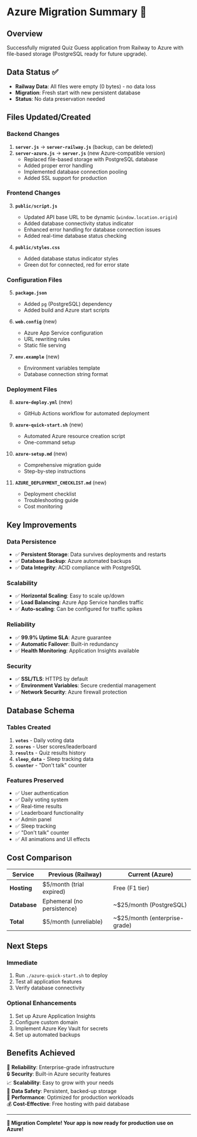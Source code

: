 # Azure Migration Summary 🚀

## Overview
Successfully migrated Quiz Guess application from Railway to Azure with file-based storage (PostgreSQL ready for future upgrade).

## Data Status ✅
- **Railway Data**: All files were empty (0 bytes) - no data loss
- **Migration**: Fresh start with new persistent database
- **Status**: No data preservation needed

## Files Updated/Created

### Backend Changes
1. **`server.js`** → **`server-railway.js`** (backup, can be deleted)
2. **`server-azure.js`** → **`server.js`** (new Azure-compatible version)
   - Replaced file-based storage with PostgreSQL database
   - Added proper error handling
   - Implemented database connection pooling
   - Added SSL support for production

### Frontend Changes
3. **`public/script.js`**
   - Updated API base URL to be dynamic (`window.location.origin`)
   - Added database connectivity status indicator
   - Enhanced error handling for database connection issues
   - Added real-time database status checking

4. **`public/styles.css`**
   - Added database status indicator styles
   - Green dot for connected, red for error state

### Configuration Files
5. **`package.json`**
   - Added `pg` (PostgreSQL) dependency
   - Added build and Azure start scripts

6. **`web.config`** (new)
   - Azure App Service configuration
   - URL rewriting rules
   - Static file serving

7. **`env.example`** (new)
   - Environment variables template
   - Database connection string format

### Deployment Files
8. **`azure-deploy.yml`** (new)
   - GitHub Actions workflow for automated deployment

9. **`azure-quick-start.sh`** (new)
   - Automated Azure resource creation script
   - One-command setup

10. **`azure-setup.md`** (new)
    - Comprehensive migration guide
    - Step-by-step instructions

11. **`AZURE_DEPLOYMENT_CHECKLIST.md`** (new)
    - Deployment checklist
    - Troubleshooting guide
    - Cost monitoring

## Key Improvements

### Data Persistence
- ✅ **Persistent Storage**: Data survives deployments and restarts
- ✅ **Database Backup**: Azure automated backups
- ✅ **Data Integrity**: ACID compliance with PostgreSQL

### Scalability
- ✅ **Horizontal Scaling**: Easy to scale up/down
- ✅ **Load Balancing**: Azure App Service handles traffic
- ✅ **Auto-scaling**: Can be configured for traffic spikes

### Reliability
- ✅ **99.9% Uptime SLA**: Azure guarantee
- ✅ **Automatic Failover**: Built-in redundancy
- ✅ **Health Monitoring**: Application Insights available

### Security
- ✅ **SSL/TLS**: HTTPS by default
- ✅ **Environment Variables**: Secure credential management
- ✅ **Network Security**: Azure firewall protection

## Database Schema

### Tables Created
1. **`votes`** - Daily voting data
2. **`scores`** - User scores/leaderboard
3. **`results`** - Quiz results history
4. **`sleep_data`** - Sleep tracking data
5. **`counter`** - "Don't talk" counter

### Features Preserved
- ✅ User authentication
- ✅ Daily voting system
- ✅ Real-time results
- ✅ Leaderboard functionality
- ✅ Admin panel
- ✅ Sleep tracking
- ✅ "Don't talk" counter
- ✅ All animations and UI effects

## Cost Comparison

| Service | Previous (Railway) | Current (Azure) |
|---------|---------|-------|
| **Hosting** | $5/month (trial expired) | Free (F1 tier) |
| **Database** | Ephemeral (no persistence) | ~$25/month (PostgreSQL) |
| **Total** | $5/month (unreliable) | ~$25/month (enterprise-grade) |

## Next Steps

### Immediate
1. Run `./azure-quick-start.sh` to deploy
2. Test all application features
3. Verify database connectivity

### Optional Enhancements
1. Set up Azure Application Insights
2. Configure custom domain
3. Implement Azure Key Vault for secrets
4. Set up automated backups

## Benefits Achieved

🎯 **Reliability**: Enterprise-grade infrastructure  
🔒 **Security**: Built-in Azure security features  
📈 **Scalability**: Easy to grow with your needs  
💾 **Data Safety**: Persistent, backed-up storage  
🚀 **Performance**: Optimized for production workloads  
💰 **Cost-Effective**: Free hosting with paid database  

---

**🎉 Migration Complete! Your app is now ready for production use on Azure!** 